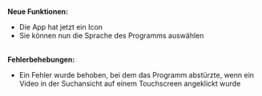 <strong>Neue Funktionen:</strong>

<ul>
<li style="text-align: left;">Die App hat jetzt ein Icon</li>
<li style="text-align: left;">Sie können nun die Sprache des Programms auswählen</li>
</ul>
<br>
<strong>Fehlerbehebungen:</strong>
<ul>
    <li style="text-align: left;">Ein Fehler wurde behoben, bei dem das Programm abstürzte, wenn ein Video in der Suchansicht auf einem Touchscreen angeklickt wurde</li>
</ul>
